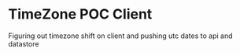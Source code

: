 # TimeZone POC Client

Figuring out timezone shift on client and pushing utc dates to api and datastore

